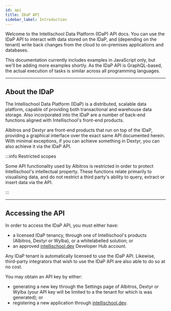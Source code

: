 ```yaml
---
id: api
title: IDaP API
sidebar_label: Introduction
---
```


Welcome to the Intellischool Data Platform (IDaP) API docs. You can use the IDaP API to interact with data stored on the IDaP, and (depending on the tenant) write back changes from the cloud to on-premises applications and databases.

This documentation currently includes examples in JavaScript only, but we'll be adding more examples shortly. As the IDaP API is GraphQL-based, the actual execution of tasks is similar across all programming languages.

---

## About the IDaP

The Intellischool Data Platform (IDaP) is a distributed, scalable data platform, capable of providing both transactional and warehouse data storage. Also incorporated into the IDaP are a number of back-end functions aligned with Intellischool's front-end products.

Albitros and Dextyr are front-end products that run on top of the IDaP, providing a graphical interface over the exact same API documented herein. With minimal exceptions, if you can achieve something in Dextyr, you can also achieve it via the IDaP API.

:::info Restricted scopes

Some API functionality used by Albitros is restricted in order to protect Intellischool's intellectual property. These functions relate primarily to visualising data, and do not restrict a third party's ability to query, extract or insert data via the API.

:::

---

## Accessing the API

In order to access the IDaP API, you must either have:

* a licensed IDaP tenancy, through one of Intellischool's products (Albitros, Dextyr or Wylba), or a whitelabelled solution; or
* an approved [intellischool.dev](https://intellischool.dev) Developer Hub account.

Any IDaP tenant is automatically licensed to use the IDaP API. Likewise, third-party integrators that wish to use the IDaP API are also able to do so at no cost.

You may obtain an API key by either:
* generating a new key through the Settings page of Albitros, Dextyr or Wylba (your API key will be limited to a the tenant for which is was generated); or
* registering a new application through [intellischool.dev](https://intellischool.dev).